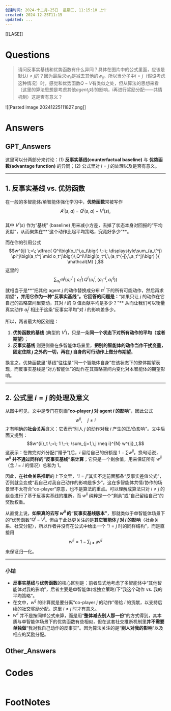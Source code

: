 ```yaml
---
创建时间: 2024-十二月-25日  星期三, 11:15:10 上午
created: 2024-12-25T11:15
updated: ...
---
```

[[LASE]]

# Questions
>请问反事实基线和优势函数有什么异同？具体在图片中的公式里面，应该是默认$i\neq j$的？因为最后求$w_{ii}$是减去其他的$w_{ij}$。所以当分子中$i=j$（假设考虑这种情况）时，感觉和优势函数$Q-V$有类似之处，但从算法的思想来看（这里的算法思想是考虑其他$agent_j$对$i$的影响，i再进行奖励分配——共情机制）这是否有意义？

![[Pasted image 20241225111827.png]]

# Answers

## GPT_Answers
这里可以分两部分来讨论：(1) **反事实基线(counterfactual baseline)** 与 **优势函数(advantage function)** 的异同；(2) 公式里对 $i=j$ 的处理以及是否有意义。

---

## 1. 反事实基线 vs. 优势函数

在一般的多智能体/单智能体强化学习中，**优势函数**常被写作  
$$A^i(s,a) \;=\; Q^i(s,a)\;-\;V^i(s),$$  
其中 $V^i(s)$ 作为“基线” (baseline) 用来减小方差，去掉了状态本身对回报的“平均贡献”，从而聚焦在**“这个动作比起平均策略，究竟好多少”**。

而在你的引用公式  
$$w^{ij} 
\;=\; 
\dfrac{
Q^i\bigl(o_t^i,a_t\bigr) \;-\; 
\displaystyle\sum_{a_t'^j} \pi^j\bigl(a_t'^j \mid o_t^j\bigr)\,Q^i\!\bigl(o_t^i,\,(a_t^{-j},\,a_t'^j)\bigr)
}{
\mathcal{M}
},$$
这里的  
$$\sum_{a_t'^j} \pi^j\bigl(a_t'^j \mid o_t^j\bigr)\,Q^i\!\bigl(o_t^i,\,(a_t^{-j},\,a_t'^j)\bigr)$$
就相当于是**“把其他 agent $j$ 的动作替换成分布 $\pi^j$ 下的所有可能动作，然后再求期望”**，并用它作为一种“反事实基线”。它回答的问题是：**“如果只让 $j$ 的动作在它自己的策略空间里变动，其对 $i$ 的 Q 值贡献平均是多少？”** 从而让我们可以衡量真实动作 $a_t^j$ 相比于这条“反事实平均”对 $i$ 的影响差多少。

所以，两者最大的区别是：

1. **优势函数的基线** (典型的 $V^i$)，只是一条**同一个状态下对所有动作的平均（或者期望）**；
2. **反事实基线** 则更侧重在多智能体场景里，**把别的智能体的动作当作干扰变量，固定住除 $j$ 之外的一切，再在 $j$ 自身的可行动作上做分布期望**。

换言之，优势函数里“基线”往往是“同一个智能体自身”在该状态下的整体期望表现，而反事实基线是“对方智能体”的动作在其策略空间内变化对本智能体的期望影响。

---

## 2. 公式里 $i=j$ 的处理及意义

从图中可见，文中是专门在刻画“**co-player $j$ 对 agent $i$ 的影响**”，因此公式  
$$w^{ij},\quad j\neq i$$
才有明确的**社会关系**含义：它表示“别人 $j$ 的动作对我 $i$ 产生的正/负影响”。文中后面又提到：
$$w^{ii}_t 
\;=\; 
1 \;-\; \sum_{j=1,\,j \neq i}^{N} w^{ij}_t,$$
这表示：在做完对外分配(“赠予”)后，$i$ 留给自己的份额是 $1-\sum w^{ij}$。换句话说，**$w^{ii}$ 并不通过同样的“反事实基线”来计算**；它只是一个剩余值，用来保证所有 $w^{ij}$（含 $i=i$ 的情况）总和为 1。

因此，在**社会关系推断**的上下文里，“$i = j$”其实不走前面那条“反事实差值公式”，否则就会变成“我自己对我自己动作的影响是多少”，这在多智能体共情/协作的场景里不太符合“co-player”原意，也不是算法的重点。可以理解成算法只对 $i\neq j$ 的组合进行了基于反事实基线的推断，而 $w^{ii}$ 纯粹是一个“剩余”或“自己留给自己”的奖励权重。

从直觉上说，**如果真的去写 $w^{ii}$ 的“反事实基线版本”**，那就类似于单智能体场景下的“优势函数”$Q^i - V^i$。但由于此处更关注的是**其它智能体 $j$ 对 $i$ 的影响**（社会关系、社交分配），所以作者并没有在公式中给出一个 “$i=j$ 时的同样结构”，而是直接用 
$$w^{ii} = 1 - \sum_{j\neq i} w^{ij}$$
来保证归一化。

---

### 小结

- **反事实基线**与**优势函数**的核心区别是：前者显式地考虑了多智能体中“其他智能体对我的影响”，后者主要是单智能体(或独立策略)下“我这个动作 vs. 我的平均策略”。
- 在文中，$w^{ij}$ 的计算就是要分离“co-player $j$ 的动作”带给 $i$ 的贡献，以支持后续的社交奖励分配。这里 $i \neq j$ 时才有意义。
- $w^{ii}$ 并不是按同样公式来算，而是用“**整体减去别人那一份**”的方式得到，其本质与单智能体场景下的优势函数有些相似，但在这套社交推断机制里**并不需要单独做**“我对我自己动作的反事实”。因为算法关注的是“**别人对我的影响**”以及相应的奖励分配。

## Other_Answers


# Codes

```python

```


# FootNotes
